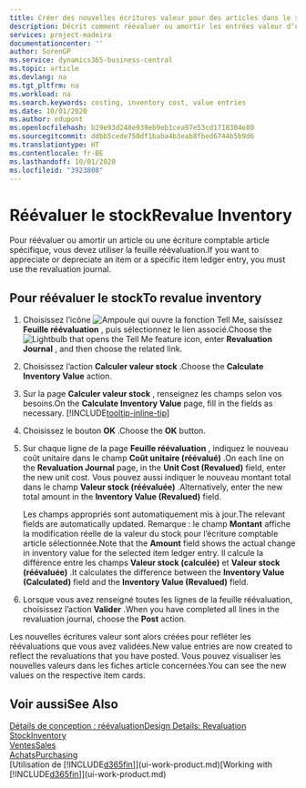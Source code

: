 ```yaml
---
title: Créer des nouvelles écritures valeur pour des articles dans le stock| Microsoft Docs
description: Décrit comment réévaluer ou amortir les entrées valeur d’un ou de plusieurs articles dans le stock en validant leur valeur calculée courante.
services: project-madeira
documentationcenter: ''
author: SorenGP
ms.service: dynamics365-business-central
ms.topic: article
ms.devlang: na
ms.tgt_pltfrm: na
ms.workload: na
ms.search.keywords: costing, inventory cost, value entries
ms.date: 10/01/2020
ms.author: edupont
ms.openlocfilehash: b29e93d248e939eb9eb1cea97e53cd1718304e80
ms.sourcegitcommit: ddbb5cede750df1baba4b3eab8fbed6744b5b9d6
ms.translationtype: HT
ms.contentlocale: fr-BE
ms.lasthandoff: 10/01/2020
ms.locfileid: "3923808"
---
```

# <a name="revalue-inventory"></a><span data-ttu-id="39aef-103">Réévaluer le stock</span><span class="sxs-lookup"><span data-stu-id="39aef-103">Revalue Inventory</span></span>
<span data-ttu-id="39aef-104">Pour réévaluer ou amortir un article ou une écriture comptable article spécifique, vous devez utiliser la feuille réévaluation.</span><span class="sxs-lookup"><span data-stu-id="39aef-104">If you want to appreciate or depreciate an item or a specific item ledger entry, you must use the revaluation journal.</span></span>

## <a name="to-revalue-inventory"></a><span data-ttu-id="39aef-105">Pour réévaluer le stock</span><span class="sxs-lookup"><span data-stu-id="39aef-105">To revalue inventory</span></span>
1. <span data-ttu-id="39aef-106">Choisissez l’icône ![Ampoule qui ouvre la fonction Tell Me](media/ui-search/search_small.png "Dites-moi ce que vous voulez faire"), saisissez **Feuille réévaluation** , puis sélectionnez le lien associé.</span><span class="sxs-lookup"><span data-stu-id="39aef-106">Choose the ![Lightbulb that opens the Tell Me feature](media/ui-search/search_small.png "Tell me what you want to do") icon, enter **Revaluation Journal** , and then choose the related link.</span></span>
2. <span data-ttu-id="39aef-107">Choisissez l’action **Calculer valeur stock** .</span><span class="sxs-lookup"><span data-stu-id="39aef-107">Choose the **Calculate Inventory Value** action.</span></span>
3. <span data-ttu-id="39aef-108">Sur la page **Calculer valeur stock** , renseignez les champs selon vos besoins.</span><span class="sxs-lookup"><span data-stu-id="39aef-108">On the **Calculate Inventory Value** page, fill in the fields as necessary.</span></span> [!INCLUDE[tooltip-inline-tip](includes/tooltip-inline-tip_md.md)]
4. <span data-ttu-id="39aef-109">Choisissez le bouton **OK** .</span><span class="sxs-lookup"><span data-stu-id="39aef-109">Choose the **OK** button.</span></span>
5. <span data-ttu-id="39aef-110">Sur chaque ligne de la page **Feuille réévaluation** , indiquez le nouveau coût unitaire dans le champ **Coût unitaire (réévalué)** .</span><span class="sxs-lookup"><span data-stu-id="39aef-110">On each line on the **Revaluation Journal** page, in the **Unit Cost (Revalued)** field, enter the new unit cost.</span></span> <span data-ttu-id="39aef-111">Vous pouvez aussi indiquer le nouveau montant total dans le champ **Valeur stock (réévaluée)** .</span><span class="sxs-lookup"><span data-stu-id="39aef-111">Alternatively, enter the new total amount in the **Inventory Value (Revalued)** field.</span></span>

    <span data-ttu-id="39aef-112">Les champs appropriés sont automatiquement mis à jour.</span><span class="sxs-lookup"><span data-stu-id="39aef-112">The relevant fields are automatically updated.</span></span> <span data-ttu-id="39aef-113">Remarque : le champ **Montant** affiche la modification réelle de la valeur du stock pour l’écriture comptable article sélectionnée.</span><span class="sxs-lookup"><span data-stu-id="39aef-113">Note that the **Amount** field shows the actual change in inventory value for the selected item ledger entry.</span></span> <span data-ttu-id="39aef-114">Il calcule la différence entre les champs **Valeur stock (calculée)** et **Valeur stock (réévaluée)** .</span><span class="sxs-lookup"><span data-stu-id="39aef-114">It calculates the difference between the **Inventory Value (Calculated)** field and the **Inventory Value (Revalued)** field.</span></span>
6. <span data-ttu-id="39aef-115">Lorsque vous avez renseigné toutes les lignes de la feuille réévaluation, choisissez l’action **Valider** .</span><span class="sxs-lookup"><span data-stu-id="39aef-115">When you have completed all lines in the revaluation journal, choose the **Post** action.</span></span>

<span data-ttu-id="39aef-116">Les nouvelles écritures valeur sont alors créées pour refléter les réévaluations que vous avez validées.</span><span class="sxs-lookup"><span data-stu-id="39aef-116">New value entries are now created to reflect the revaluations that you have posted.</span></span> <span data-ttu-id="39aef-117">Vous pouvez visualiser les nouvelles valeurs dans les fiches article concernées.</span><span class="sxs-lookup"><span data-stu-id="39aef-117">You can see the new values on the respective item cards.</span></span>

## <a name="see-also"></a><span data-ttu-id="39aef-118">Voir aussi</span><span class="sxs-lookup"><span data-stu-id="39aef-118">See Also</span></span>
[<span data-ttu-id="39aef-119">Détails de conception : réévaluation</span><span class="sxs-lookup"><span data-stu-id="39aef-119">Design Details: Revaluation</span></span>](design-details-revaluation.md)  
[<span data-ttu-id="39aef-120">Stock</span><span class="sxs-lookup"><span data-stu-id="39aef-120">Inventory</span></span>](inventory-manage-inventory.md)  
[<span data-ttu-id="39aef-121">Ventes</span><span class="sxs-lookup"><span data-stu-id="39aef-121">Sales</span></span>](sales-manage-sales.md)  
[<span data-ttu-id="39aef-122">Achats</span><span class="sxs-lookup"><span data-stu-id="39aef-122">Purchasing</span></span>](purchasing-manage-purchasing.md)  
<span data-ttu-id="39aef-123">[Utilisation de [!INCLUDE[d365fin](includes/d365fin_md.md)]](ui-work-product.md)</span><span class="sxs-lookup"><span data-stu-id="39aef-123">[Working with [!INCLUDE[d365fin](includes/d365fin_md.md)]](ui-work-product.md)</span></span>
